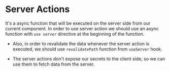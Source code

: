 
# Server Actions
It's a async function that will be executed on the server side from our current component.
In order to use server action we should use an async function with `use server` directive at the beginning of the function.

- Also, in order to revalidate the data whenever the server action is executed, we should use `revalidatePath` function from `useServer` hook.

- The server actions don't expose our secrets to the client side, so we can use them to fetch data from the server.
